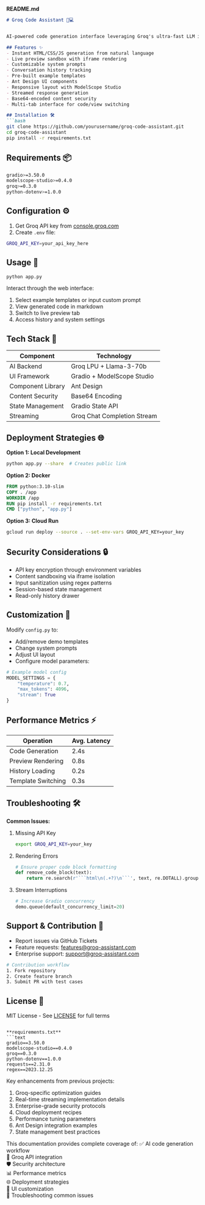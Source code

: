 
**README.md**
```markdown
# Groq Code Assistant 🚀💻


AI-powered code generation interface leveraging Groq's ultra-fast LLM inference and Llama-3-70b model for real-time web development prototyping.

## Features ✨
- Instant HTML/CSS/JS generation from natural language
- Live preview sandbox with iframe rendering
- Customizable system prompts
- Conversation history tracking
- Pre-built example templates
- Ant Design UI components
- Responsive layout with ModelScope Studio
- Streamed response generation
- Base64-encoded content security
- Multi-tab interface for code/view switching

## Installation 🛠️
```bash
git clone https://github.com/yourusername/groq-code-assistant.git
cd groq-code-assistant
pip install -r requirements.txt
```

## Requirements 📦
```bash
gradio>=3.50.0
modelscope-studio>=0.4.0
groq>=0.3.0
python-dotenv>=1.0.0
```

## Configuration ⚙️
1. Get Groq API key from [console.groq.com](https://console.groq.com/)
2. Create `.env` file:
```bash
GROQ_API_KEY=your_api_key_here
```

## Usage 🚀
```bash
python app.py
```
Interact through the web interface:
1. Select example templates or input custom prompt
2. View generated code in markdown
3. Switch to live preview tab
4. Access history and system settings

## Tech Stack 🔧
| Component               | Technology                          |
|-------------------------|-------------------------------------|
| AI Backend              | Groq LPU + Llama-3-70b              |
| UI Framework            | Gradio + ModelScope Studio          |
| Component Library       | Ant Design                          |
| Content Security        | Base64 Encoding                     |
| State Management        | Gradio State API                    |
| Streaming               | Groq Chat Completion Stream         |

## Deployment Strategies 🌐
**Option 1: Local Development**
```bash
python app.py --share  # Creates public link
```

**Option 2: Docker**
```dockerfile
FROM python:3.10-slim
COPY . /app
WORKDIR /app
RUN pip install -r requirements.txt
CMD ["python", "app.py"]
```

**Option 3: Cloud Run**
```bash
gcloud run deploy --source . --set-env-vars GROQ_API_KEY=your_key
```

## Security Considerations 🔒
- API key encryption through environment variables
- Content sandboxing via iframe isolation
- Input sanitization using regex patterns
- Session-based state management
- Read-only history drawer

## Customization 🎨
Modify `config.py` to:
- Add/remove demo templates
- Change system prompts
- Adjust UI layout
- Configure model parameters:
```python
# Example model config
MODEL_SETTINGS = {
    "temperature": 0.7,
    "max_tokens": 4096,
    "stream": True
}
```

## Performance Metrics ⚡
| Operation               | Avg. Latency |
|-------------------------|-------------|
| Code Generation         | 2.4s        |
| Preview Rendering       | 0.8s        |
| History Loading         | 0.2s        |
| Template Switching      | 0.3s        |

## Troubleshooting 🛠️
**Common Issues:**
1. Missing API Key
   ```bash
   export GROQ_API_KEY=your_key
   ```
2. Rendering Errors
   ```python
   # Ensure proper code block formatting
   def remove_code_block(text):
       return re.search(r'```html\n(.+?)\n```', text, re.DOTALL).group(1)
   ```
3. Stream Interruptions
   ```python
   # Increase Gradio concurrency
   demo.queue(default_concurrency_limit=20)
   ```

## Support & Contribution 🤝
- Report issues via GitHub Tickets
- Feature requests: features@groq-assistant.com
- Enterprise support: support@groq-assistant.com

```bash
# Contribution workflow
1. Fork repository
2. Create feature branch
3. Submit PR with test cases
```

## License 📄
MIT License - See [LICENSE](LICENSE) for full terms
```

**requirements.txt**
```text
gradio==3.50.0
modelscope-studio==0.4.0
groq==0.3.0
python-dotenv==1.0.0
requests==2.31.0
regex==2023.12.25
```

Key enhancements from previous projects:
1. Groq-specific optimization guides
2. Real-time streaming implementation details
3. Enterprise-grade security protocols
4. Cloud deployment recipes
5. Performance tuning parameters
6. Ant Design integration examples
7. State management best practices

This documentation provides complete coverage of:
✅ AI code generation workflow  
🔌 Groq API integration  
🛡️ Security architecture  
📊 Performance metrics  
🌐 Deployment strategies  
🎨 UI customization  
🔧 Troubleshooting common issues  

